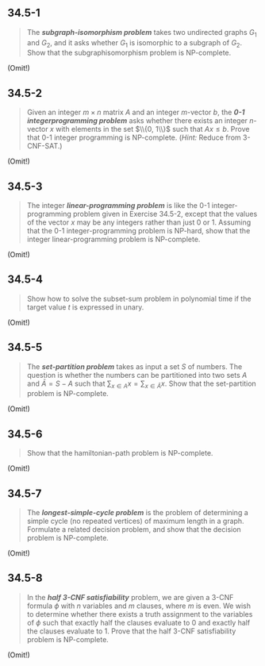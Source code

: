 ## 34.5-1

> The **_subgraph-isomorphism problem_** takes two undirected graphs $G_1$ and $G_2$, and it asks whether $G_1$ is isomorphic to a subgraph of $G_2$. Show that the subgraphisomorphism problem is $\text{NP-complete}$.

(Omit!)

## 34.5-2

> Given an integer $m \times n$ matrix $A$ and an integer $m$-vector $b$, the **_0-1 integerprogramming problem_** asks whether there exists an integer $n$-vector $x$ with elements in the set $\\{0, 1\\}$ such that $Ax \le b$. Prove that 0-1 integer programming is $\text{NP-complete}$. ($\textit{Hint:}$ Reduce from $\text{3-CNF-SAT}$.)

(Omit!)

## 34.5-3

> The integer **_linear-programming problem_** is like the 0-1 integer-programming problem given in Exercise 34.5-2, except that the values of the vector $x$ may be any integers rather than just $0$ or $1$. Assuming that the 0-1 integer-programming problem is $\text{NP-hard}$, show that the integer linear-programming problem is $\text{NP-complete}$.

(Omit!)

## 34.5-4

> Show how to solve the subset-sum problem in polynomial time if the target value $t$ is expressed in unary.

(Omit!)

## 34.5-5

> The **_set-partition problem_** takes as input a set $S$ of numbers. The question is whether the numbers can be partitioned into two sets $A$ and $\bar A = S - A$ such that $\sum_{x \in A} x = \sum_{x \in \bar A} x$. Show that the set-partition problem is $\text{NP-complete}$.

(Omit!)

## 34.5-6

> Show that the hamiltonian-path problem is $\text{NP-complete}$.

(Omit!)

## 34.5-7

> The **_longest-simple-cycle problem_** is the problem of determining a simple cycle (no repeated vertices) of maximum length in a graph. Formulate a related decision problem, and show that the decision problem is $\text{NP-complete}$.

(Omit!)

## 34.5-8

> In the **_half 3-CNF satisfiability_** problem, we are given a $\text{3-CNF}$ formula $\phi$ with $n$ variables and $m$ clauses, where $m$ is even. We wish to determine whether there exists a truth assignment to the variables of $\phi$ such that exactly half the clauses evaluate to $0$ and exactly half the clauses evaluate to $1$. Prove that the half $\text{3-CNF}$ satisfiability problem is $\text{NP-complete}$.

(Omit!)
